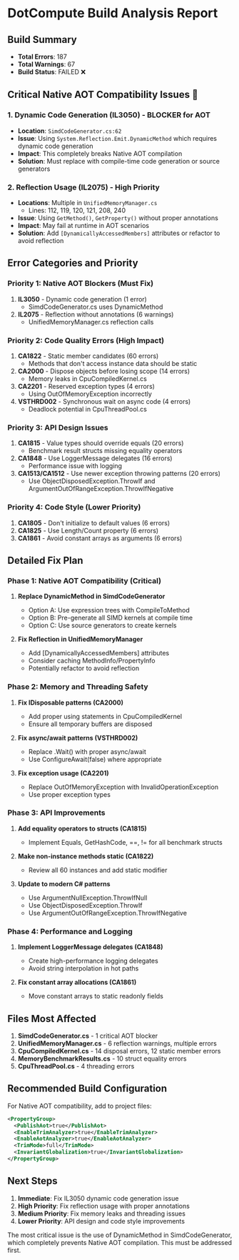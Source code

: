 # DotCompute Build Analysis Report

## Build Summary
- **Total Errors**: 187
- **Total Warnings**: 67
- **Build Status**: FAILED ❌

## Critical Native AOT Compatibility Issues 🚨

### 1. **Dynamic Code Generation (IL3050)** - BLOCKER for AOT
- **Location**: `SimdCodeGenerator.cs:62`
- **Issue**: Using `System.Reflection.Emit.DynamicMethod` which requires dynamic code generation
- **Impact**: This completely breaks Native AOT compilation
- **Solution**: Must replace with compile-time code generation or source generators

### 2. **Reflection Usage (IL2075)** - High Priority
- **Locations**: Multiple in `UnifiedMemoryManager.cs`
  - Lines: 112, 119, 120, 121, 208, 240
- **Issue**: Using `GetMethod()`, `GetProperty()` without proper annotations
- **Impact**: May fail at runtime in AOT scenarios
- **Solution**: Add `[DynamicallyAccessedMembers]` attributes or refactor to avoid reflection

## Error Categories and Priority

### Priority 1: Native AOT Blockers (Must Fix)
1. **IL3050** - Dynamic code generation (1 error)
   - SimdCodeGenerator.cs uses DynamicMethod
2. **IL2075** - Reflection without annotations (6 warnings)
   - UnifiedMemoryManager.cs reflection calls

### Priority 2: Code Quality Errors (High Impact)
1. **CA1822** - Static member candidates (60 errors)
   - Methods that don't access instance data should be static
2. **CA2000** - Dispose objects before losing scope (14 errors)
   - Memory leaks in CpuCompiledKernel.cs
3. **CA2201** - Reserved exception types (4 errors)
   - Using OutOfMemoryException incorrectly
4. **VSTHRD002** - Synchronous wait on async code (4 errors)
   - Deadlock potential in CpuThreadPool.cs

### Priority 3: API Design Issues
1. **CA1815** - Value types should override equals (20 errors)
   - Benchmark result structs missing equality operators
2. **CA1848** - Use LoggerMessage delegates (16 errors)
   - Performance issue with logging
3. **CA1513/CA1512** - Use newer exception throwing patterns (20 errors)
   - Use ObjectDisposedException.ThrowIf and ArgumentOutOfRangeException.ThrowIfNegative

### Priority 4: Code Style (Lower Priority)
1. **CA1805** - Don't initialize to default values (6 errors)
2. **CA1825** - Use Length/Count property (6 errors)
3. **CA1861** - Avoid constant arrays as arguments (6 errors)

## Detailed Fix Plan

### Phase 1: Native AOT Compatibility (Critical)
1. **Replace DynamicMethod in SimdCodeGenerator**
   - Option A: Use expression trees with CompileToMethod
   - Option B: Pre-generate all SIMD kernels at compile time
   - Option C: Use source generators to create kernels

2. **Fix Reflection in UnifiedMemoryManager**
   - Add [DynamicallyAccessedMembers] attributes
   - Consider caching MethodInfo/PropertyInfo
   - Potentially refactor to avoid reflection

### Phase 2: Memory and Threading Safety
1. **Fix IDisposable patterns (CA2000)**
   - Add proper using statements in CpuCompiledKernel
   - Ensure all temporary buffers are disposed

2. **Fix async/await patterns (VSTHRD002)**
   - Replace .Wait() with proper async/await
   - Use ConfigureAwait(false) where appropriate

3. **Fix exception usage (CA2201)**
   - Replace OutOfMemoryException with InvalidOperationException
   - Use proper exception types

### Phase 3: API Improvements
1. **Add equality operators to structs (CA1815)**
   - Implement Equals, GetHashCode, ==, != for all benchmark structs

2. **Make non-instance methods static (CA1822)**
   - Review all 60 instances and add static modifier

3. **Update to modern C# patterns**
   - Use ArgumentNullException.ThrowIfNull
   - Use ObjectDisposedException.ThrowIf
   - Use ArgumentOutOfRangeException.ThrowIfNegative

### Phase 4: Performance and Logging
1. **Implement LoggerMessage delegates (CA1848)**
   - Create high-performance logging delegates
   - Avoid string interpolation in hot paths

2. **Fix constant array allocations (CA1861)**
   - Move constant arrays to static readonly fields

## Files Most Affected

1. **SimdCodeGenerator.cs** - 1 critical AOT blocker
2. **UnifiedMemoryManager.cs** - 6 reflection warnings, multiple errors
3. **CpuCompiledKernel.cs** - 14 disposal errors, 12 static member errors
4. **MemoryBenchmarkResults.cs** - 10 struct equality errors
5. **CpuThreadPool.cs** - 4 threading errors

## Recommended Build Configuration

For Native AOT compatibility, add to project files:
```xml
<PropertyGroup>
  <PublishAot>true</PublishAot>
  <EnableTrimAnalyzer>true</EnableTrimAnalyzer>
  <EnableAotAnalyzer>true</EnableAotAnalyzer>
  <TrimMode>full</TrimMode>
  <InvariantGlobalization>true</InvariantGlobalization>
</PropertyGroup>
```

## Next Steps

1. **Immediate**: Fix IL3050 dynamic code generation issue
2. **High Priority**: Fix reflection usage with proper annotations
3. **Medium Priority**: Fix memory leaks and threading issues
4. **Lower Priority**: API design and code style improvements

The most critical issue is the use of DynamicMethod in SimdCodeGenerator, which completely prevents Native AOT compilation. This must be addressed first.